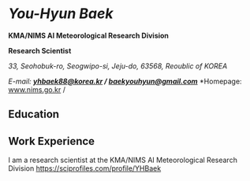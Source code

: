 # ***You-Hyun Baek***
**KMA/NIMS AI Meteorological Research Division**

**Research Scientist**

*33, Seohobuk-ro, Seogwipo-si, Jeju-do, 63568, Reoublic of KOREA*

*E-mail: **yhbaek88@korea.kr / baekyouhyun@gmail.com***
*Homepage: www.nims.go.kr / 

## Education

## Work Experience


I am a research scientist at the KMA/NIMS AI Meteorological Research Division
https://sciprofiles.com/profile/YHBaek

<!--
**You-Hyun/You-Hyun** is a ✨ _special_ ✨ repository because its `README.md` (this file) appears on your GitHub profile.

Here are some ideas to get you started:

- 🔭 I’m currently working on ...
- 🌱 I’m currently learning ...
- 👯 I’m looking to collaborate on ...
- 🤔 I’m looking for help with ...
- 💬 Ask me about ...
- 📫 How to reach me: ...
- 😄 Pronouns: ...
- ⚡ Fun fact: ...
-->
